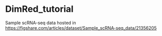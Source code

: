 # DimRed_tutorial

Sample scRNA-seq data hosted in https://figshare.com/articles/dataset/Sample_scRNA-seq_data/21356205

